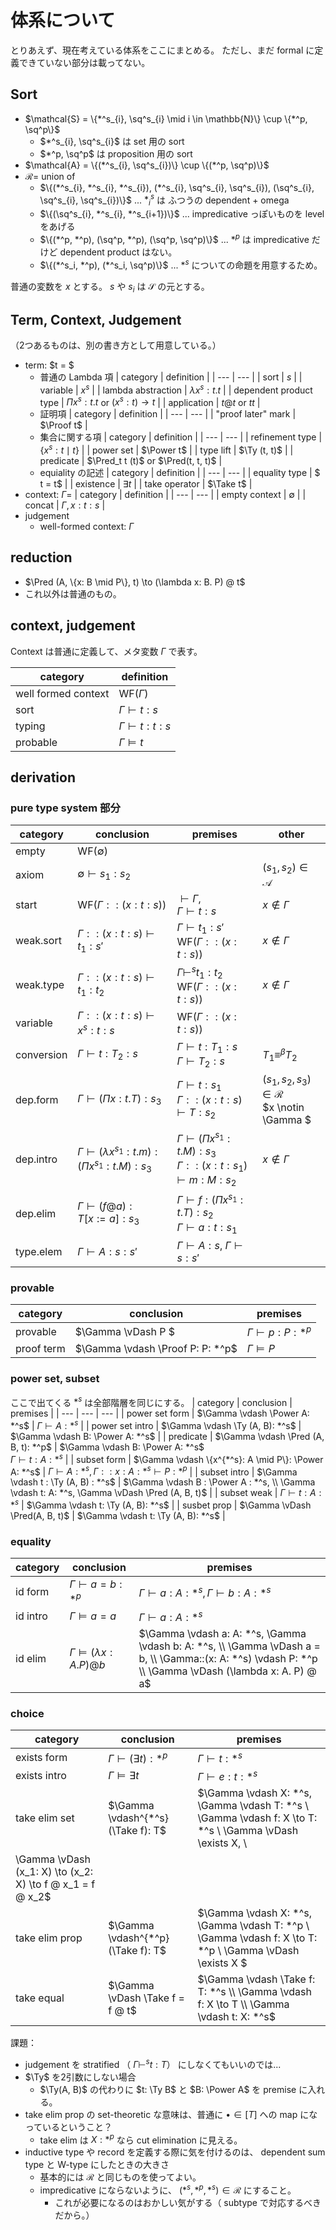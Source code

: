 # 体系について
とりあえず、現在考えている体系をここにまとめる。
ただし、まだ formal に定義できていない部分は載ってない。

## Sort
- $\mathcal{S} = \{*^s_{i}, \sq^s_{i} \mid i \in \mathbb{N}\} \cup \{*^p, \sq^p\}$
    - $*^s_{i}, \sq^s_{i}$ は set 用の sort
    - $*^p, \sq^p$ は proposition 用の sort
- $\mathcal{A} = \{(*^s_{i}, \sq^s_{i})\} \cup \{(*^p, \sq^p)\}$
- $\mathcal{R} =$ union of
    - $\{(*^s_{i}, *^s_{i}, *^s_{i}), (*^s_{i}, \sq^s_{i}, \sq^s_{i}), (\sq^s_{i}, \sq^s_{i}, \sq^s_{i})\}$ ... $*^s_i$ は ふつうの dependent + omega 
    - $\{(\sq^s_{i}, *^s_{i}, *^s_{i+1})\}$ ... impredicative っぽいものを level をあげる
    - $\{(*^p, *^p), (\sq^p, *^p), (\sq^p, \sq^p)\}$ ... $*^p$ は impredicative だけど dependent product はない。
    - $\{(*^s_i, *^p), (*^s_i, \sq^p)\}$ ... $*^s$ についての命題を用意するため。

普通の変数を $x$ とする。
$s$ や $s_i$ は $\mathcal{S}$ の元とする。

## Term, Context, Judgement
（2つあるものは、別の書き方として用意している。）

- term: $t = $
    - 普通の Lambda 項
        | category | definition |
        | --- | --- |
        | sort | $s$ |
        | variable | $x^s$ |
        | lambda abstraction | $\lambda x^s: t. t$ |
        | dependent product type | $\Pi x^s: t. t$ or $(x^s: t) \to t$ |
        | application | $t @ t$ or $t t$ |
    - 証明項
        | category | definition |
        | --- | --- |
        | "proof later" mark | $\Proof t$ |
    - 集合に関する項
        | category | definition |
        | --- | --- |
        | refinement type | $\{x^s: t \mid t\}$ |
        | power set | $\Power t$ |
        | type lift | $\Ty (t, t)$ |
        | predicate | $\Pred_t t (t)$ or $\Pred(t, t, t)$ |
    - equiality の記述
        | category | definition |
        | --- | --- |
        | equality type | $ t = t$ |
        | existence | $\exists t$ |
        | take operator | $\Take t$ |
- context: $\Gamma=$
    | category | definition |
    | --- | --- |
    | empty context | $\emptyset$ |
    | concat | $\Gamma, x:t:s$ |
- judgement
    - well-formed context: $\Gamma$

## reduction
- $\Pred (A, \{x: B \mid P\}, t) \to (\lambda x: B. P) @ t$
- これ以外は普通のもの。

## context, judgement
Context は普通に定義して、メタ変数 $\Gamma$ で表す。

| category | definition |
| --- | --- |
| well formed context | $\text{WF}(\Gamma)$ |
| sort | $\Gamma \vdash t: s$ |
| typing | $\Gamma \vdash t: t: s$ |
| probable | $\Gamma \vDash t$ |

## derivation
### pure type system 部分
| category | conclusion | premises | other |
| --- | --- | --- | --- |
| empty | $\text{WF}(\emptyset)$ | | |
| axiom | $\emptyset \vdash s_1: s_2$ | | $(s_1, s_2) \in \mathcal{A}$ |
| start | $\text{WF}(\Gamma::(x: t: s))$ | $\vdash \Gamma$, <br> $\Gamma \vdash t: s$ | $x \notin \Gamma$ |
| weak.sort | $\Gamma :: (x: t: s) \vdash t_1: s'$ | $\Gamma \vdash t_1: s'$ <br> $\text{WF}(\Gamma :: (x: t: s))$ | $x \notin \Gamma$ |
| weak.type | $\Gamma :: (x: t: s) \vdash t_1: t_2$ | $\Gamma \vdash^s t_1: t_2$ <br> $\text{WF}(\Gamma :: (x: t: s))$ | $x \notin \Gamma$ |
| variable | $\Gamma :: (x: t: s) \vdash x^s: t: s$ | $\text{WF}(\Gamma :: (x: t: s))$ |
| conversion | $\Gamma \vdash t: T_2: s$ | $\Gamma \vdash t: T_1: s$ <br> $\Gamma \vdash T_2: s$ | $T_1 \equiv^\beta T_2$ |
| dep.form | $\Gamma \vdash (\Pi x:t. T): s_3$ | $\Gamma \vdash t: s_1$ <br> $\Gamma:: (x: t: s) \vdash T: s_2$ | $(s_1, s_2, s_3) \in \mathcal{R}$ <br> $x \notin \Gamma $
| dep.intro | $\Gamma \vdash (\lambda x^{s_1}:t.m): (\Pi x^{s_1}:t.M) : s_3$ | $\Gamma \vdash (\Pi x^{s_1}:t. M): s_3$ <br> $\Gamma:: (x:t: s_1) \vdash m: M: s_2$ | $x \notin \Gamma$ |
| dep.elim | $\Gamma \vdash (f @ a): T[x := a]: s_3$ | $\Gamma \vdash f: (\Pi x^{s_1}: t. T): s_2$ <br> $\Gamma \vdash a: t: s_1$ | |
| type.elem | $\Gamma \vdash A: s: s'$ | $\Gamma \vdash A: s$, $\Gamma \vdash s: s'$|

### provable
| category | conclusion | premises |
| --- | --- | --- |
| provable | $\Gamma \vDash P $ | $\Gamma \vdash p: P: *^p$ |
| proof term | $\Gamma \vdash \Proof P: P: *^p$ | $\Gamma \vDash P$ |

### power set, subset
ここで出てくる $*^s$ は全部階層を同じにする。
| category | conclusion | premises |
| --- | --- | --- |
| power set form | $\Gamma \vdash \Power A: *^s$ | $\Gamma \vdash A: *^s$ |
| power set intro | $\Gamma \vdash \Ty (A, B): *^s$ | $\Gamma \vdash B: \Power A: *^s$ |
| predicate | $\Gamma \vdash \Pred (A, B, t): *^p$ | $\Gamma \vdash B: \Power A: *^s$ <br> $\Gamma \vdash t: A: *^s$ |
| subset form | $\Gamma \vdash \{x^{*^s}: A \mid P\}: \Power A: *^s$ | $\Gamma \vdash A: *^s, \Gamma:: x: A: *^s \vdash P: *^p$ |
| subset intro | $\Gamma \vdash t : \Ty (A, B) : *^s$ | $\Gamma \vdash B : \Power A : *^s, \\ \Gamma \vdash t: A: *^s, \Gamma \vDash \Pred (A, B, t)$ |
| subset weak | $\Gamma \vdash t: A: *^s$ | $\Gamma \vdash t: \Ty (A, B): *^s$ |
| susbet prop | $\Gamma \vDash \Pred(A, B, t)$ | $\Gamma \vdash t: \Ty (A, B): *^s$ |

### equality
| category | conclusion | premises |
| --- | --- | --- |
| id form | $\Gamma \vdash a = b: *^p$ | $\Gamma \vdash a: A: *^s, \Gamma \vdash b: A: *^s$ |
| id intro | $\Gamma \vDash a = a$ | $\Gamma \vdash a: A: *^s$ |
| id elim | $\Gamma \vDash (\lambda x: A. P) @ b$ | $\Gamma \vdash a: A: *^s, \Gamma \vdash b: A: *^s, \\ \Gamma \vDash a = b, \\ \Gamma::(x: A: *^s) \vdash P: *^p \\ \Gamma \vDash (\lambda x: A. P) @ a$ |

### choice
| category | conclusion | premises |
| --- | --- | --- |
| exists form | $\Gamma \vdash (\exists t): *^p$ | $\Gamma \vdash t: *^s$ |
| exists intro | $\Gamma \vDash \exists t$ | $\Gamma \vdash e : t : *^s$ |
| take elim set | $\Gamma \vdash^{*^s} (\Take f): T$ | $\Gamma \vdash X: *^s, \Gamma \vdash T: *^s \\ \Gamma \vdash f: X \to T: *^s \\ \Gamma \vDash \exists X, \\
    \Gamma \vDash (x_1: X) \to (x_2: X) \to f @ x_1 = f @ x_2$ |
| take elim prop | $\Gamma \vdash^{*^p} (\Take f): T$ | $\Gamma \vdash X: *^s, \Gamma \vdash T: *^p \\ \Gamma \vdash f: X \to T: *^p \\ \Gamma \vDash \exists X $ |
| take equal | $\Gamma \vDash \Take f = f @ t$ | $\Gamma \vdash \Take f: T: *^s \\ \Gamma \vdash f: X \to T \\ \Gamma \vdash t: X: *^s$ |

課題：
- judgement を stratified （ $\Gamma \vdash^s t: T$） にしなくてもいいのでは...
- $\Ty$ を2引数にしない場合
    - $\Ty(A, B)$ の代わりに $t: \Ty B$ と $B: \Power A$ を premise に入れる。
- take elim prop の set-theoretic な意味は、普通に $\bullet \in \lbrack T \rbrack$ への map になっているということ？
    - take elim は $X: *^p$ なら cut elimination に見える。
- inductive type や record を定義する際に気を付けるのは、 dependent sum type と W-type にしたときの大きさ
    - 基本的には $\mathcal{R}$ と同じものを使ってよい。
    - impredicative にならないように、 $(*^s, *^p, *^s) \in \mathcal{R}$ にすること。
        - これが必要になるのはおかしい気がする（ subtype で対応するべきだから。）
